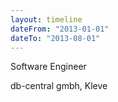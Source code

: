 ```yaml
---
layout: timeline
dateFrom: "2013-01-01"
dateTo: "2013-08-01"
---
```

Software Engineer

db-central gmbh, Kleve
